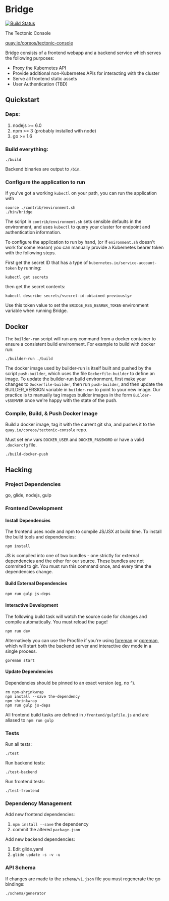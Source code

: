 Bridge
======

[![Build Status](https://jenkins-tectonic.prod.coreos.systems/buildStatus/icon?job=console-build)](https://jenkins-tectonic.prod.coreos.systems/job/console-build/)

The Tectonic Console

[quay.io/coreos/tectonic-console](https://quay.io/repository/coreos/tectonic-console?tab=tags)

Bridge consists of a frontend webapp and a backend service which serves the following purposes:
- Proxy the Kubernetes API
- Provide additional non-Kubernetes APIs for interacting with the cluster
- Serve all frontend static assets
- User Authentication (TBD)

## Quickstart

### Deps:

1. nodejs >= 6.0
2. npm >= 3 (probably installed with node)
3. go >= 1.6

### Build everything:
```
./build
```

Backend binaries are output to `/bin`.


### Configure the application to run

If you've got a working `kubectl` on your path, you can run the application with

```
source ./contrib/environment.sh
./bin/bridge
```

The script in `contrib/environment.sh` sets sensible defaults in the environment, and uses `kubectl` to query your cluster for endpoint and authentication information.

To configure the application to run by hand, (or if `enironment.sh` doesn't work for some reason) you can manually provide a Kubernetes bearer token with the following steps.

First get the secret ID that has a type of `kubernetes.io/service-account-token` by running:
```
kubectl get secrets
```

then get the secret contents:
```
kubectl describe secrets/<secret-id-obtained-previously>
```

Use this token value to set the `BRIDGE_K8S_BEARER_TOKEN` environment variable when running Bridge.

## Docker
The `builder-run` script will run any command from a docker container to ensure a consistent build environment.
For example to build with docker run:
```
./builder-run ./build
```

The docker image used by builder-run is itself built and pushed by the
script `push-builder`, which uses the file `Dockerfile-builder` to
define an image. To update the builder-run build environment, first make
your changes to `Dockerfile-builder`, then run `push-builder`, and
then update the BUILDER_VERSION variable in `builder-run` to point to
your new image. Our practice is to manually tag images builder images in the form
`Builder-v$SEMVER` once we're happy with the state of the push.

### Compile, Build, & Push Docker Image
Build a docker image, tag it with the current git sha, and pushes it to the `quay.io/coreos/tectonic-console` repo.

Must set env vars `DOCKER_USER` and `DOCKER_PASSWORD` or have a valid `.dockercfg` file.
```
./build-docker-push
```

## Hacking
### Project Dependencies
go, glide, nodejs, gulp

### Frontend Development

#### Install Dependencies
The frontend uses node and npm to compile JS/JSX at build time. To install the build tools and dependencies:
```
npm install
```

JS is compiled into one of two bundles - one strictly for external dependencies and the other for our source.  These bundles are not commited to git.  You must run this command once, and every time the dependencies change.
#### Build External Dependencies
```
npm run gulp js-deps
```

#### Interactive Development
The following build task will watch the source code for changes and compile automatically.  You must reload the page!
```
npm run dev
```

Alternatively you can use the Procfile if you're using [foreman](https://github.com/ddollar/foreman) or [goreman](https://github.com/mattn/goreman),
which will start both the backend server and interactive dev mode in a single process.
```
goreman start
```

#### Update Dependencies
Dependencies should be pinned to an exact version (eg, no ^).

```
rm npm-shrinkwrap
npm install --save the-dependency
npm shrinkwrap
npm run gulp js-deps
```

All frontend build tasks are defined in `/frontend/gulpfile.js` and are aliased to `npm run gulp`

### Tests
Run all tests:
```
./test
```

Run backend tests:
```
./test-backend
```

Run frontend tests:
```
./test-frontend
```

### Dependency Management
Add new frontend dependencies:
 1. `npm install --save` the dependency
 2. commit the altered `package.json`

Add new backend dependencies:
 1. Edit glide.yaml
 2. `glide update -s -v -u`

### API Schema
If changes are made to the `schema/v1.json` file you must regenerate the go bindings:
```
./schema/generator
```

